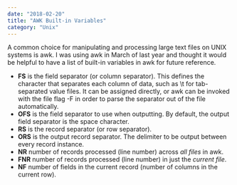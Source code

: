 ```yaml
---
date: "2018-02-20"
title: "AWK Built-in Variables"
category: "Unix"
---
```


A common choice for manipulating and processing large text files on UNIX systems is awk. I was using awk in March of last year and thought it would be helpful to have a list of built-in variables in awk for future reference.

* **FS** is the field separator (or column separator). This defines the character that separates each column of data, such as \t for tab-separated value files. It can be assigned directly, or awk can be invoked with the file flag -F in order to parse the separator out of the file automatically.
* **OFS** is the field separator to use when outputting. By default, the output field separator is the space character.
* **RS** is the record separator (or row separator).
* **ORS** is the output record separator. The delimiter to be output between every record instance.
* **NR** number of records processed (line number) across *all files* in awk.
* **FNR** number of records processed (line number) in just the *current file*.
* **NF** number of fields in the current record (number of columns in the current row).

